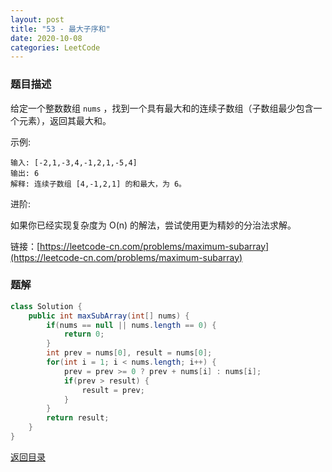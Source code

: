 ```yaml
---
layout: post
title: "53 - 最大子序和"
date: 2020-10-08
categories: LeetCode
---
```


### **题目描述** 
给定一个整数数组 `nums` ，找到一个具有最大和的连续子数组（子数组最少包含一个元素），返回其最大和。

示例:
```
输入: [-2,1,-3,4,-1,2,1,-5,4]
输出: 6
解释: 连续子数组 [4,-1,2,1] 的和最大，为 6。
```
进阶:

如果你已经实现复杂度为 O(n) 的解法，尝试使用更为精妙的分治法求解。


链接：[https://leetcode-cn.com/problems/maximum-subarray](https://leetcode-cn.com/problems/maximum-subarray)




### **题解**
``` java
class Solution {
    public int maxSubArray(int[] nums) {
        if(nums == null || nums.length == 0) {
            return 0;
        }
        int prev = nums[0], result = nums[0];
        for(int i = 1; i < nums.length; i++) {
            prev = prev >= 0 ? prev + nums[i] : nums[i];
            if(prev > result) {
                result = prev;
            }
        }
        return result;
    }
}
```


[返回目录](https://maxwell-blog.cn/leetcode/2020/10/08/leetcode.html)